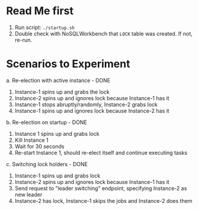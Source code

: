 # Read Me first
1. Run script: `./startup.sh`
2. Double check with NoSQLWorkbench that `LOCK` table was created. If not, re-run.

# Scenarios to Experiment
a. Re-election with active instance - DONE
  1. Instance-1 spins up and grabs the lock
  2. Instance-2 spins up and ignores lock because Instance-1 has it
  3. Instance-1 stops abruptly/randomly, Instance-2 grabs lock
  4. Instance-1 spins up and ignores lock because Instance-2 has it

b. Re-election on startup - DONE
  1. Instance 1 spins up and grabs lock
  2. Kill Instance 1
  3. Wait for 30 seconds
  4. Re-start Instance 1, should re-elect itself and continue executing tasks

c. Switching lock holders - DONE
  1. Instance-1 spins up and grabs lock
  2. Instance-2 spins up and ignores lock because Instance-1 has it
  3. Send request to "leader switching" endpoint, specifying Instance-2 as new leader
  4. Instance-2 has lock, Instance-1 skips the jobs and Instance-2 does them
